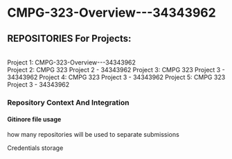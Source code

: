 # CMPG-323-Overview---34343962



## REPOSITORIES For Projects:
<br />  Project 1: CMPG-323-Overview---34343962
<br />  Project 2: CMPG 323 Project 2 - 34343962
Project 3: CMPG 323 Project 3 - 34343962
Project 4: CMPG 323 Project 3 - 34343962
Project 5: CMPG 323 Project 3 - 34343962



### Repository Context And Integration



#### Gitinore file usage

how many repositories will be used to separate submissions

Credentials storage

